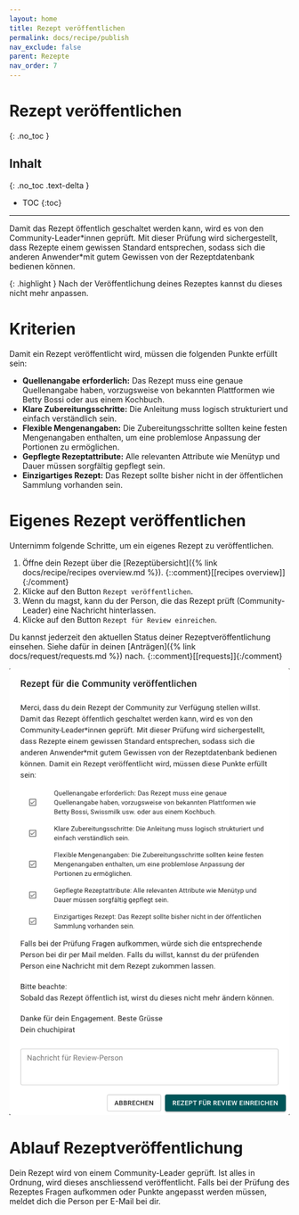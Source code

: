 ```yaml
---
layout: home
title: Rezept veröffentlichen
permalink: docs/recipe/publish
nav_exclude: false
parent: Rezepte
nav_order: 7
---
```

# Rezept veröffentlichen
{: .no_toc }
## Inhalt
{: .no_toc .text-delta }

- TOC
{:toc}

---

Damit das Rezept öffentlich geschaltet werden kann, wird es von den Community-Leader\*innen geprüft. Mit dieser Prüfung wird sichergestellt, dass Rezepte einem gewissen Standard entsprechen, sodass sich die anderen Anwender\*mit gutem Gewissen von der Rezeptdatenbank bedienen können.


{: .highlight }
Nach der Veröffentlichung deines Rezeptes kannst du dieses nicht mehr anpassen. 


# Kriterien

Damit ein Rezept veröffentlicht wird, müssen die folgenden Punkte erfüllt sein:

- **Quellenangabe erforderlich:** Das Rezept muss eine genaue Quellenangabe haben, vorzugsweise von bekannten Plattformen wie Betty Bossi oder aus einem Kochbuch.
- **Klare Zubereitungsschritte:** Die Anleitung muss logisch strukturiert und einfach verständlich sein.
- **Flexible Mengenangaben:** Die Zubereitungsschritte sollten keine festen Mengenangaben enthalten, um eine problemlose Anpassung der Portionen zu ermöglichen.
- **Gepflegte Rezeptattribute:** Alle relevanten Attribute wie Menütyp und Dauer müssen sorgfältig gepflegt sein.
- **Einzigartiges Rezept:** Das Rezept sollte bisher nicht in der öffentlichen Sammlung vorhanden sein.

# Eigenes Rezept veröffentlichen

Unternimm folgende Schritte, um ein eigenes Rezept zu veröffentlichen.

1. Öffne dein Rezept über die [Rezeptübersicht]({% link docs/recipe/recipes overview.md %}). {::comment}[[recipes overview]]{:/comment}
2. Klicke auf den Button `Rezept veröffentlichen`. 
3. Wenn du magst, kann du der Person, die das Rezept prüft (Community-Leader) eine Nachricht hinterlassen.
4. Klicke auf den Button `Rezept für Review einreichen`.

Du kannst jederzeit den aktuellen Status deiner Rezeptveröffentlichung einsehen. Siehe dafür in deinen [Anträgen]({% link docs/request/requests.md %}) nach. {::comment}[[requests]]{:/comment}

![Dialog Rezept veröffentlichen](https://github.com/chuchipirat/chuchipirat.github.io/blob/main/docs/recipe/_images/recipe_publish_request.png?raw=true)

# Ablauf Rezeptveröffentlichung

Dein Rezept wird von einem Community-Leader geprüft. Ist alles in Ordnung, wird dieses anschliessend veröffentlicht. Falls bei der Prüfung des Rezeptes Fragen aufkommen oder Punkte angepasst werden müssen, meldet dich die Person per E-Mail bei dir.


